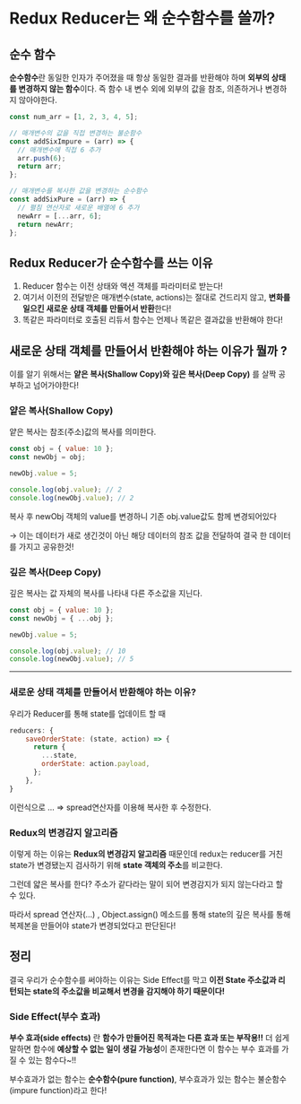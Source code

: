 # Redux Reducer는 왜 순수함수를 쓸까?

## **순수 함수**

**순수함수**란 동일한 인자가 주어졌을 때 항상 동일한 결과를 반환해야 하며 **외부의 상태를 변경하지 않는 함수**이다. 즉 함수 내 변수 외에 외부의 값을 참조, 의존하거나 변경하지 않아야한다.

```jsx
const num_arr = [1, 2, 3, 4, 5];

// 매개변수의 값을 직접 변경하는 불순함수
const addSixImpure = (arr) => {
  // 매개변수에 직접 6 추가
  arr.push(6);
  return arr;
};

// 매개변수를 복사한 값을 변경하는 순수함수
const addSixPure = (arr) => {
  // 펼침 연산자로 새로운 배열에 6 추가
  newArr = [...arr, 6];
  return newArr;
};
```

## Redux Reducer가 순수함수를 쓰는 이유

1. Reducer 함수는 이전 상태와 액션 객체를 파라미터로 받는다!
2. 여기서 이전의 전달받은 매개변수(state, actions)는 절대로 건드리지 않고, **변화를 일으킨 새로운 상태 객체를 만들어서 반환**한다!
3. 똑같은 파라미터로 호출된 리듀서 함수는 언제나 똑같은 결과값을 반환해야 한다!

## **새로운 상태 객체를 만들어서 반환해야 하는 이유가 뭘까 ?**

이를 알기 위해서는
**얕은 복사(Shallow Copy)와 깊은 복사(Deep Copy)** 를 살짝 공부하고 넘어가야한다!

### 얕은 복사(Shallow Copy)

얕은 복사는 참조(주소)값의 복사를 의미한다.

```jsx
const obj = { value: 10 };
const newObj = obj;

newObj.value = 5;

console.log(obj.value); // 2
console.log(newObj.value); // 2
```

복사 후 newObj 객체의 value를 변경하니 기존 obj.value값도 함께 변경되어있다

→ 이는 데이터가 새로 생긴것이 아닌 해당 데이터의 참조 값을 전달하여 결국 한 데이터를 가지고 공유한것!

### 깊은 복사(Deep Copy)

깊은 복사는 값 자체의 복사를 나타내 다른 주소값을 지닌다.

```jsx
const obj = { value: 10 };
const newObj = { ...obj };

newObj.value = 5;

console.log(obj.value); // 10
console.log(newObj.value); // 5
```

---

### **새로운 상태 객체를 만들어서 반환해야 하는 이유?**

우리가 Reducer를 통해 state를 업데이트 할 때

```jsx
reducers: {
    saveOrderState: (state, action) => {
      return {
        ...state,
        orderState: action.payload,
      };
    },
}
```

이런식으로 … ⇒ spread연산자를 이용해 복사한 후 수정한다.
<br/>

### **Redux의 변경감지 알고리즘**

이렇게 하는 이유는 **Redux의 변경감지 알고리즘** 때문인데
redux는 reducer를 거친 state가 변경됐는지 검사하기 위해 **state 객체의 주소**를 비교한다.

그런데 얇은 복사를 한다? 주소가 같다라는 말이 되어 변경감지가 되지 않는다라고 할 수 있다.

따라서 spread 연산자(…) , Object.assign() 메소드를 통해 state의 깊은 복사를 통해 복제본을 만들어야 state가 변경되었다고 판단된다!

## **정리**

결국 우리가 순수함수를 써야하는 이유는 Side Effect를 막고
**이전 State 주소값과 리턴되는 state의 주소값을 비교해서 변경을 감지해야 하기 때문이다!**

### **Side Effect(부수 효과)**

**부수 효과(side effects)** 란 **함수가 만들어진 목적과는 다른 효과 또는 부작용!!**
더 쉽게 말하면 함수에 **예상할 수 없는 일이 생길 가능성**이 존재한다면 이 함수는 부수 효과를 가질 수 있는 함수다~!!

부수효과가 없는 함수는 **순수함수(pure function)**, 부수효과가 있는 함수는 불순함수(impure function)라고 한다!
